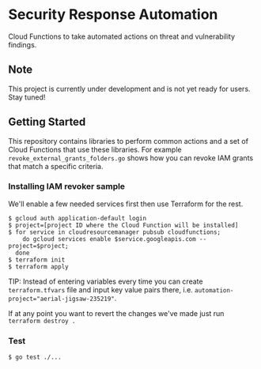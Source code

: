 # Security Response Automation

Cloud Functions to take automated actions on threat and vulnerability findings.

## Note

This project is currently under development and is not yet ready for users. Stay tuned!

## Getting Started

This repository contains libraries to perform common actions and a set of Cloud
Functions that use these libraries. For example
`revoke_external_grants_folders.go` shows how you can revoke IAM grants that
match a specific criteria.

### Installing IAM revoker sample

We'll enable a few needed services first then use Terraform for the rest.

```shell
$ gcloud auth application-default login
$ project=[project ID where the Cloud Function will be installed]
$ for service in cloudresourcemanager pubsub cloudfunctions;
    do gcloud services enable $service.googleapis.com --project=$project;
  done
$ terraform init
$ terraform apply
```

TIP: Instead of entering variables every time you can create `terraform.tfvars`
file and input key value pairs there, i.e.
`automation-project="aerial-jigsaw-235219"`.

If at any point you want to revert the changes we've made just run `terraform
destroy .`

### Test

```shell
$ go test ./...
```
